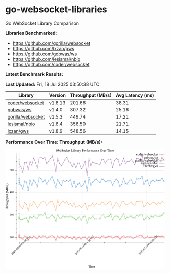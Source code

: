 # go-websocket-libraries

Go WebSocket Library Comparison

**Libraries Benchmarked:**

- https://github.com/gorilla/websocket
- https://github.com/lxzan/gws
- https://github.com/gobwas/ws
- https://github.com/lesismal/nbio
- https://github.com/coder/websocket

**Latest Benchmark Results:**

<!-- BENCHMARK_TABLE_START -->
**Last Updated:** Fri, 18 Jul 2025 03:50:38 UTC

| Library                                         | Version         | Throughput (MB/s) | Avg Latency (ms) |
| ----------------------------------------------- | --------------- | ----------------- | ---------------- |
| [coder/websocket](https://github.com/coder/websocket) | v1.8.13 | 201.66 | 38.31 |
| [gobwas/ws](https://github.com/gobwas/ws) | v1.4.0 | 307.32 | 25.16 |
| [gorilla/websocket](https://github.com/gorilla/websocket) | v1.5.3 | 449.74 | 17.21 |
| [lesismal/nbio](https://github.com/lesismal/nbio) | v1.6.4 | 356.50 | 21.71 |
| [lxzan/gws](https://github.com/lxzan/gws) | v1.8.9 | 548.56 | 14.15 |
<!-- BENCHMARK_TABLE_END -->

**Performance Over Time: Throughput (MB/s):**

![Benchmark Performance Graph](benchmark_performance.png)